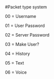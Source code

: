 #Packet type system

00 = Username

01 = User Password

02 = Server Password

03 = Make User?

04 = History

05 = Text

06 = Voice
